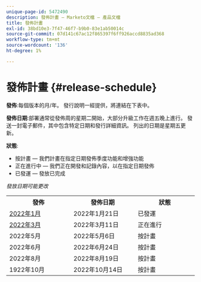 ```yaml
---
unique-page-id: 5472490
description: 發佈計畫 — Marketo文檔 — 產品文檔
title: 發佈計畫
exl-id: 38bd10e3-7f47-46f7-b9b0-83e1ab50014c
source-git-commit: 07d141c67ac12f865397f6ff926accd8835ad368
workflow-type: tm+mt
source-wordcount: '136'
ht-degree: 1%

---
```


# 發佈計畫 {#release-schedule}

**發佈**:每個版本的月/年。 發行說明一經提供，將連結在下表中。

**發佈日期**:部署通常從發佈周的星期二開始，大部分升級工作在週五晚上進行。 發送一封電子郵件，其中包含特定日期和發行詳細資訊。 列出的日期是星期五更新。

**狀態**:

* 按計畫 — 我們計畫在指定日期發佈季度功能和增強功能
* 正在進行中 — 我們正在開發和記錄內容，以在指定日期發佈
* 已發運 — 發放已完成

_發放日期可能更改_

<table> 
 <colgroup> 
  <col> 
  <col> 
  <col> 
 </colgroup>
 <tbody> 
  <tr> 
   <th width="250px">發佈</th>
   <th width="250px">發佈日期</th>
   <th width="250px">狀態</th>
  </tr>
  <tr> 
   <td><a href="/help/marketo/release-notes/previous-releases/2022/release-notes-jan-22.md">2022年1月</a></td>
   <td>2022年1月21日</td>
   <td>已發運</td>
  </tr>
  <tr> 
   <td><a href="/help/marketo/release-notes/current.md">2022年3月</a></td>
   <td>2022年3月11日</td>
   <td>正在進行</td>
  </tr>
  <tr> 
   <td>2022年5月</td>
   <td>2022年5月6日</td>
   <td>按計畫</td>
  </tr>
  <tr> 
   <td>2022年6月</td>
   <td>2022年6月24日</td>
   <td>按計畫</td>
  </tr>
  <tr> 
   <td>2022年8月</td>
   <td>2022年8月19日</td>
   <td>按計畫</td>
  </tr>
  <tr>
   <td>1922年10月</td>
   <td>2022年10月14日</td>
   <td>按計畫</td>
  </tr>
 </tbody>
</table>
